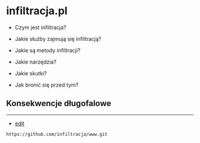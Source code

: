 # infiltracja.pl

+ Czym jest infiltracja?
 
+ Jakie służby zajmują się infiltracją?

+ Jakie są metody infiltracji?

+ Jakie narzędzia?

+ Jakie skutki?

+ Jak bronić się przed tym?


## Konsekwencje długofalowe


---
+ [edit](https://github.com/infiltracja/www/edit/main/README.md)
```
https://github.com/infiltracja/www.git
```
